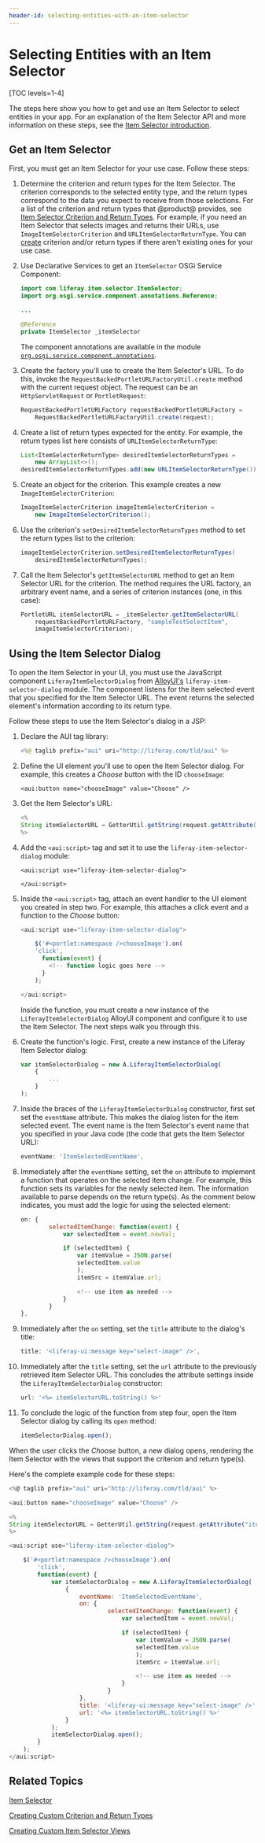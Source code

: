 ```yaml
---
header-id: selecting-entities-with-an-item-selector
---
```


# Selecting Entities with an Item Selector

[TOC levels=1-4]

The steps here show you how to get and use an Item Selector to select entities 
in your app. For an explanation of the Item Selector API and more information on 
these steps, see the [Item Selector introduction](/docs/7-2/frameworks/-/knowledge_base/f/item-selector). 

## Get an Item Selector

First, you must get an Item Selector for your use case. Follow these steps: 

1.  Determine the criterion and return types for the Item Selector. The 
    criterion corresponds to the selected entity type, and the return types 
    correspond to the data you expect to receive from those selections. For a 
    list of the criterion and return types that @product@ provides, see 
    [Item Selector Criterion and Return Types](/docs/7-2/reference/-/knowledge_base/r/item-selector-criterion-and-return-types).
    For example, if you need an Item Selector that selects images and returns
    their URLs, use `ImageItemSelectorCriterion` and
    `URLItemSelectorReturnType`. You can
    [create](/docs/7-2/frameworks/-/knowledge_base/f/creating-custom-criterion-and-return-types)
    criterion and/or return types if there aren't existing ones for your use
    case. 

2.  Use Declarative Services to get an `ItemSelector` OSGi Service Component: 

    ```java
    import com.liferay.item.selector.ItemSelector;
    import org.osgi.service.component.annotations.Reference;

    ...

    @Reference
    private ItemSelector _itemSelector
    ```

    The component annotations are available in the module 
    [`org.osgi.service.component.annotations`](http://mvnrepository.com/artifact/org.osgi/org.osgi.service.component.annotations). 

3.  Create the factory you'll use to create the Item Selector's URL. To do this, 
    invoke the `RequestBackedPortletURLFactoryUtil.create` method with the 
    current request object. The request can be an `HttpServletRequest` or 
    `PortletRequest`: 

    ```java
    RequestBackedPortletURLFactory requestBackedPortletURLFactory =
        RequestBackedPortletURLFactoryUtil.create(request);
    ```

4.  Create a list of return types expected for the entity. For example, the 
    return types list here consists of `URLItemSelectorReturnType`: 

    ```java
    List<ItemSelectorReturnType> desiredItemSelectorReturnTypes =
        new ArrayList<>();
    desiredItemSelectorReturnTypes.add(new URLItemSelectorReturnType());
    ```

5.  Create an object for the criterion. This example creates a new 
    `ImageItemSelectorCriterion`: 

    ```java
    ImageItemSelectorCriterion imageItemSelectorCriterion =
        new ImageItemSelectorCriterion();
    ```

6.  Use the criterion's `setDesiredItemSelectorReturnTypes` method to set the 
    return types list to the criterion: 

    ```java
    imageItemSelectorCriterion.setDesiredItemSelectorReturnTypes(
        desiredItemSelectorReturnTypes);
    ```

7.  Call the Item Selector's `getItemSelectorURL` method to get an Item Selector 
    URL for the criterion. The method requires the URL factory, an arbitrary 
    event name, and a series of criterion instances (one, in this case): 

    ```java
    PortletURL itemSelectorURL = _itemSelector.getItemSelectorURL(
        requestBackedPortletURLFactory, "sampleTestSelectItem",
        imageItemSelectorCriterion);
    ```

## Using the Item Selector Dialog

To open the Item Selector in your UI, you must use the JavaScript component 
`LiferayItemSelectorDialog` from 
[AlloyUI's](http://alloyui.com) 
`liferay-item-selector-dialog` module. The component listens for the item 
selected event that you specified for the Item Selector URL. The event returns 
the selected element's information according to its return type. 

Follow these steps to use the Item Selector's dialog in a JSP: 

1.  Declare the AUI tag library: 

    ```java
    <%@ taglib prefix="aui" uri="http://liferay.com/tld/aui" %>
    ```

2.  Define the UI element you'll use to open the Item Selector dialog. For 
    example, this creates a *Choose* button with the ID `chooseImage`:

    ```markup
    <aui:button name="chooseImage" value="Choose" />
    ```

3.  Get the Item Selector's URL: 

    ```java
    <%
    String itemSelectorURL = GetterUtil.getString(request.getAttribute("itemSelectorURL"));
    %>
    ```

3.  Add the `<aui:script>` tag and set it to use the 
    `liferay-item-selector-dialog` module: 

    ```markup
    <aui:script use="liferay-item-selector-dialog">

    </aui:script>
    ```

4.  Inside the `<aui:script>` tag, attach an event handler to the UI element you 
    created in step two. For example, this attaches a click event and a function 
    to the *Choose* button: 

    ```javascript
    <aui:script use="liferay-item-selector-dialog">

        $('#<portlet:namespace />chooseImage').on(
        'click',
          function(event) {
            <!-- function logic goes here -->
          }
        );

    </aui:script>
    ```

    Inside the function, you must create a new instance of the 
    `LiferayItemSelectorDialog` AlloyUI component and configure it to use the 
    Item Selector. The next steps walk you through this. 

5.  Create the function's logic. First, create a new instance of the 
    Liferay Item Selector dialog: 

    ```javascript
    var itemSelectorDialog = new A.LiferayItemSelectorDialog(  
        {
            ...
        }
    );
    ```

6.  Inside the braces of the `LiferayItemSelectorDialog` constructor, first set 
    set the `eventName` attribute. This makes the dialog listen for the item 
    selected event. The event name is the Item Selector's event name that 
    you specified in your Java code (the code that gets the Item Selector URL): 

    ```javascript
    eventName: 'ItemSelectedEventName',
    ```

7.  Immediately after the `eventName` setting, set the `on` attribute to 
    implement a function that operates on the selected item change. For example, 
    this function sets its variables for the newly selected item. The 
    information available to parse depends on the return type(s). As the comment
    below indicates, you must add the logic for using the selected element: 

    ```javascript
    on: {
            selectedItemChange: function(event) {
                var selectedItem = event.newVal;

                if (selectedItem) {
                    var itemValue = JSON.parse(
                    selectedItem.value
                    );
                    itemSrc = itemValue.url;

                    <!-- use item as needed -->
                }
            }
    },
    ```

8.  Immediately after the `on` setting, set the `title` attribute to the 
    dialog's title: 

    ```javascript
    title: '<liferay-ui:message key="select-image" />',
    ```

9.  Immediately after the `title` setting, set the `url` attribute to the 
    previously retrieved Item Selector URL. This concludes the attribute 
    settings inside the `LiferayItemSelectorDialog` constructor: 

    ```javascript
    url: '<%= itemSelectorURL.toString() %>'
    ```

10. To conclude the logic of the function from step four, open the Item Selector 
    dialog by calling its `open` method: 

    ```javascript
    itemSelectorDialog.open();
    ```

When the user clicks the *Choose* button, a new dialog opens, rendering the Item
Selector with the views that support the criterion and return type(s). 

Here's the complete example code for these steps: 

```javascript
<%@ taglib prefix="aui" uri="http://liferay.com/tld/aui" %>

<aui:button name="chooseImage" value="Choose" />

<%
String itemSelectorURL = GetterUtil.getString(request.getAttribute("itemSelectorURL"));
%>

<aui:script use="liferay-item-selector-dialog">

    $('#<portlet:namespace />chooseImage').on(
        'click', 
        function(event) {
            var itemSelectorDialog = new A.LiferayItemSelectorDialog(  
                {
                    eventName: 'ItemSelectedEventName',
                    on: {
                            selectedItemChange: function(event) {
                                var selectedItem = event.newVal;

                                if (selectedItem) {
                                    var itemValue = JSON.parse(
                                    selectedItem.value
                                    );
                                    itemSrc = itemValue.url;

                                    <!-- use item as needed -->
                                }
                            }
                    },
                    title: '<liferay-ui:message key="select-image" />',
                    url: '<%= itemSelectorURL.toString() %>'
                }
            );
            itemSelectorDialog.open();
        }
    );
</aui:script>
```

## Related Topics

[Item Selector](/docs/7-2/frameworks/-/knowledge_base/f/item-selector)

[Creating Custom Criterion and Return Types](/docs/7-2/frameworks/-/knowledge_base/f/creating-custom-criterion-and-return-types)

[Creating Custom Item Selector Views](/docs/7-2/frameworks/-/knowledge_base/f/creating-custom-item-selector-views)
